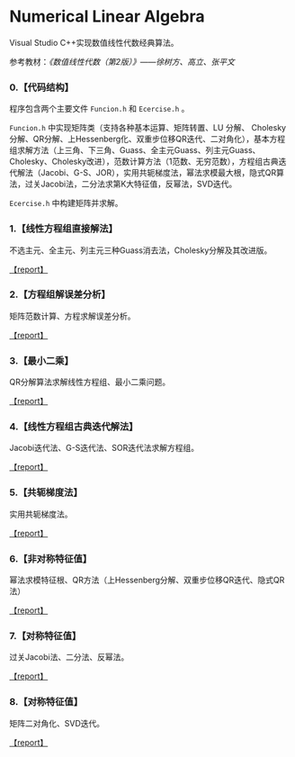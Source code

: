 # Numerical Linear Algebra

Visual Studio C++实现数值线性代数经典算法。

参考教材：*《数值线性代数（第2版）》——徐树方、高立、张平文*

### **0.【代码结构】**

程序包含两个主要文件 `Funcion.h` 和 `Ecercise.h` 。 

`Funcion.h` 中实现矩阵类（支持各种基本运算、矩阵转置、LU 分解、 Cholesky 分解、QR分解、上Hessenberg化、双重步位移QR迭代、二对角化），基本方程组求解方法（上三角、下三角、Guass、全主元Guass、列主元Guass、Cholesky、Cholesky改进），范数计算方法（1范数、无穷范数），方程组古典迭代解法（Jacobi、G-S、JOR），实用共轭梯度法，幂法求模最大根，隐式QR算法，过关Jacobi法，二分法求第K大特征值，反幂法，SVD迭代。

`Ecercise.h` 中构建矩阵并求解。

### **1.【线性方程组直接解法】**

不选主元、全主元、列主元三种Guass消去法，Cholesky分解及其改进版。

[【report】](./code/homework1/repoort.md)

### **2.【方程组解误差分析】**

矩阵范数计算、方程求解误差分析。

[【report】](./code/homework2/repoort.md)

### **3.【最小二乘】**

QR分解算法求解线性方程组、最小二乘问题。

[【report】](./code/homework3/repoort.md)

### **4.【线性方程组古典迭代解法】**

Jacobi迭代法、G-S迭代法、SOR迭代法求解方程组。

[【report】](./code/homework4/repoort.md)

### **5.【共轭梯度法】**

实用共轭梯度法。

[【report】](./code/homework5/repoort.md)

### **6.【非对称特征值】**

幂法求模特征根、QR方法（上Hessenberg分解、双重步位移QR迭代、隐式QR法）

[【report】](./code/homework6/repoort.md)

### **7.【对称特征值】**

过关Jacobi法、二分法、反幂法。

[【report】](./code/homework7/repoort.md)

### **8.【对称特征值】**

矩阵二对角化、SVD迭代。

[【report】](./code/homework8/repoort.md)